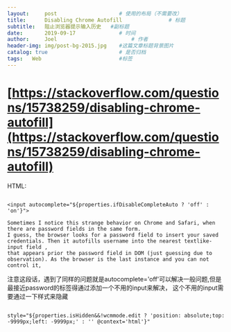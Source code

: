 ```yaml
---
layout:     post   				    # 使用的布局（不需要改）
title:      Disabling Chrome Autofill 				# 标题 
subtitle:   阻止浏览器提示输入历史   #副标题
date:       2019-09-17 				# 时间
author:     Joel 						# 作者
header-img: img/post-bg-2015.jpg 	#这篇文章标题背景图片
catalog: true 						# 是否归档
tags:	Web							#标签
---
```

# [https://stackoverflow.com/questions/15738259/disabling-chrome-autofill](https://stackoverflow.com/questions/15738259/disabling-chrome-autofill)  


HTML: 
<pre><code>
&lt;input autocomplete="${properties.ifDisableCompleteAuto ? 'off' : 'on'}"&gt;
</code></pre>  
 ```
Sometimes I notice this strange behavior on Chrome and Safari, when there are password fields in the same form.  
I guess, the browser looks for a password field to insert your saved credentials. Then it autofills username into the nearest textlike-input field , 
that appears prior the password field in DOM (just guessing due to observation). As the browser is the last instance and you can not control it,
 ```
注意这段话，遇到了同样的问题就是autocomplete='off'可以解决一般问题,但是最接近password的标签得通过添加一个不用的input来解决，
这个不用的input需要通过一下样式来隐藏
<pre><code>
style="${properties.isHidden&&!wcmmode.edit ? 'position: absolute;top: -9999px;left: -9999px;' : '' @context='html'}"
</code></pre> 
